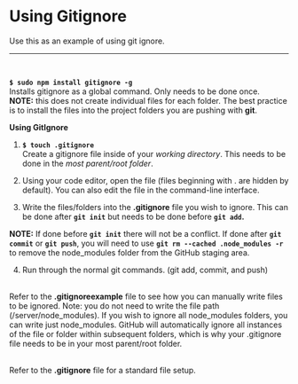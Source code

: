 # Using Gitignore

Use this as an example of using git ignore.
******************************************************************************************************************************
<br/>
  
**```$ sudo npm install gitignore -g```**
<br/>Installs gitignore as a global command. Only needs to be done once. <br/>**NOTE:** this does not create individual files for each folder. The best practice is to install the files into the project folders you are pushing with **git**.

**Using GitIgnore**

1. **```$ touch .gitignore```**
<br/>Create a gitignore file inside of your *working directory*. This needs to be done in the *most parent/root folder*.

2. Using your code editor, open the file (files beginning with . are hidden by default). You can also edit the file in the command-line interface.

3. Write the files/folders into the **.gitignore** file you wish to ignore. This can be done after **```git init```** but needs to be done before **```git add```.**

**NOTE:** If done before **```git init```** there will not be a conflict. If done after **```git commit```** or **```git push```**, you will need to use **```git rm --cached .node_modules -r```** to remove the node_modules folder from the GitHub staging area.

4. Run through the normal git commands. (git add, commit, and push)

<br/>Refer to the **.gitignoreexample** file to see how you can manually write files to be ignored. Note: you do not need to write the file path (/server/node_modules). If you wish to ignore all node_modules folders, you can write just node_modules. GitHub will automatically ignore all instances of the file or folder within subsequent folders, which is why your .gitignore file needs to be in your most parent/root folder.

<br/>Refer to the **.gitignore** file for a standard file setup.

